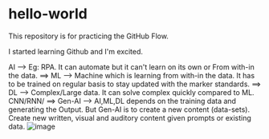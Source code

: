 # hello-world
This repository is for practicing the GitHub Flow.

I started learning Github and I'm excited.

AI --> Eg: RPA. It can automate but it can't learn on its own or From with-in the data.
    ==> ML --> Machine which is learning from with-in the data. It has to be trained on regular basis to stay updated with the marker standards.
                 ==> DL --> Complex/Large data. It can solve complex quickly compared to ML. CNN/RNN/
                         ==> Gen-AI --> AI,ML,DL depends on the training data and generating the Output. But Gen-AI is to create a new content (data-sets). Create new written, visual and auditory  content given prompts or existing data.
![image](https://github.com/user-attachments/assets/6bc48daa-3621-4f2e-bc48-3d7be6612c64)
